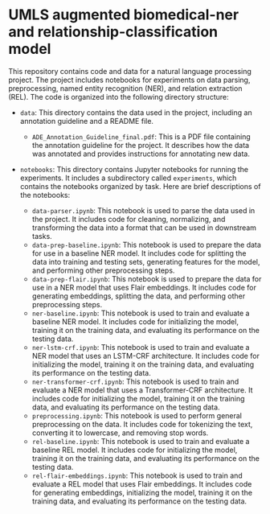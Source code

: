 # UMLS augmented biomedical-ner and relationship-classification model

This repository contains code and data for a natural language processing project. The project includes notebooks for experiments on data parsing, preprocessing, named entity recognition (NER), and relation extraction (REL). The code is organized into the following directory structure:

- `data`: This directory contains the data used in the project, including an annotation guideline and a README file.
    - `ADE_Annotation_Guideline_final.pdf`: This is a PDF file containing the annotation guideline for the project. It describes how the data was annotated and provides instructions for annotating new data.

- `notebooks`: This directory contains Jupyter notebooks for running the experiments. It includes a subdirectory called `experiments`, which contains the notebooks organized by task. Here are brief descriptions of the notebooks:
    - `data-parser.ipynb`: This notebook is used to parse the data used in the project. It includes code for cleaning, normalizing, and transforming the data into a format that can be used in downstream tasks.
    - `data-prep-baseline.ipynb`: This notebook is used to prepare the data for use in a baseline NER model. It includes code for splitting the data into training and testing sets, generating features for the model, and performing other preprocessing steps.
    - `data-prep-flair.ipynb`: This notebook is used to prepare the data for use in a NER model that uses Flair embeddings. It includes code for generating embeddings, splitting the data, and performing other preprocessing steps.
    - `ner-baseline.ipynb`: This notebook is used to train and evaluate a baseline NER model. It includes code for initializing the model, training it on the training data, and evaluating its performance on the testing data.
    - `ner-lstm-crf.ipynb`: This notebook is used to train and evaluate a NER model that uses an LSTM-CRF architecture. It includes code for initializing the model, training it on the training data, and evaluating its performance on the testing data.
    - `ner-transformer-crf.ipynb`: This notebook is used to train and evaluate a NER model that uses a Transformer-CRF architecture. It includes code for initializing the model, training it on the training data, and evaluating its performance on the testing data.
    - `preprocessing.ipynb`: This notebook is used to perform general preprocessing on the data. It includes code for tokenizing the text, converting it to lowercase, and removing stop words.
    - `rel-baseline.ipynb`: This notebook is used to train and evaluate a baseline REL model. It includes code for initializing the model, training it on the training data, and evaluating its performance on the testing data.
    - `rel-flair-embeddings.ipynb`: This notebook is used to train and evaluate a REL model that uses Flair embeddings. It includes code for generating embeddings, initializing the model, training it on the training data, and evaluating its performance on the testing data.